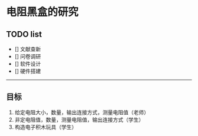# 电阻黑盒的研究
## TODO list
* [] 文献查新
* [] 问卷调研
* [] 软件设计
* [] 硬件搭建
***
## 目标
1. 给定电阻大小，数量，输出连接方式，测量电阻值（老师）
2. 非定电阻值，数量，测量电阻值，输出连接方式（学生）
3. 构造电子积木玩具（学生）
